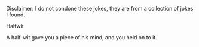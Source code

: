 Disclaimer: I do not condone these jokes, they are from a collection of jokes I found.

Halfwit

A half-wit gave you a piece of his mind, and you held on to it.

